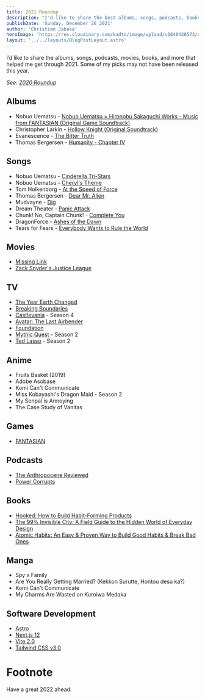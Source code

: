 ```yaml
---
title: 2021 Roundup
description: "I'd like to share the best albums, songs, podcasts, books, TV shows, and movies that helped me get through 2021."
publishDate: 'Sunday, December 26 2021'
author: 'Christian Jabasa'
heroImage: 'https://res.cloudinary.com/kadto/image/upload/v1640420573/cljabasa/blog/20211226-2021-roundup/ibrahim-boran-EP5m7d5neWA-unsplash_optimized.jpg'
layout: '../../layouts/BlogPostLayout.astro'
---
```


I’d like to share the albums, songs, podcasts, movies, books, and more that helped me get through 2021. Some of my picks may not have been released this year.

_See: [2020 Roundup](/blog/2020-roundup)_

## Albums
* Nobuo Uematsu - [Nobuo Uematsu × Hironobu Sakaguchi Works - Music from FANTASIAN (Original Game Soundtrack)](https://music.apple.com/ph/album/%E6%A4%8D%E6%9D%BE%E4%BC%B8%E5%A4%AB-%E5%9D%82%E5%8F%A3%E5%8D%9A%E4%BF%A1-%E4%BD%9C%E5%93%81%E9%9B%86-music-from-fantasian-%E3%82%AA%E3%83%AA%E3%82%B8%E3%83%8A%E3%83%AB-%E3%82%B2%E3%83%BC%E3%83%A0-%E3%82%B5%E3%82%A6%E3%83%B3%E3%83%89%E3%83%88%E3%83%A9%E3%83%83%E3%82%AF/1576490134)
* Christopher Larkin - [Hollow Knight (Original Soundtrack)](https://music.apple.com/ph/album/everybody-wants-to-rule-the-world/1440813508?i=1440813515)
* Evanescence - [The Bitter Truth](https://music.apple.com/ph/album/the-bitter-truth/1541326602)
* Thomas Bergersen - [Humanity - Chapter IV](https://music.apple.com/ph/album/humanity-chapter-iv/1582544647)

## Songs
* Nobuo Uematsu - [Cinderella Tri-Stars](https://music.apple.com/ph/album/cinderella-tri-stars/1576490134?i=1576490509)
* Nobuo Uematsu - [Cheryl's Theme](https://music.apple.com/ph/album/cheryls-theme/1576490134?i=1576490859)
* Tom Holkenborg - [At the Speed of Force](https://music.apple.com/ph/album/at-the-speed-of-force/1557748015?i=1557751242)
* Thomas Bergersen - [Dear Mr. Alien](https://music.apple.com/ph/album/dear-mr-alien/1582544647?i=1582544670)
* Mudvayne - [Dig](https://music.apple.com/ph/album/dig/253980317?i=253980326)
* Dream Theater - [Panic Attack](https://music.apple.com/ph/album/panic-attack/65615441?i=65615242)
* Chunk! No, Captain Chunk! - [Complete You](https://music.apple.com/ph/album/complete-you/1565067447?i=1565067702)
* DragonForce - [Ashes of the Dawn](https://music.apple.com/ph/album/ashes-of-the-dawn/1236033251?i=1236033258)
* Tears for Fears - [Everybody Wants to Rule the World](https://music.apple.com/ph/album/everybody-wants-to-rule-the-world/1440813508?i=1440813515)

## Movies
* [Missing Link](https://tv.apple.com/ph/movie/missing-link/umc.cmc.6xh3w8jhl3tep95qgvxeg1r0a)
* [Zack Snyder's Justice League](https://tv.apple.com/ph/movie/zack-snyders-justice-league/umc.cmc.6opq6ln7in5cgavxwswp2yzrj)

## TV
* [The Year Earth Changed](https://tv.apple.com/ph/movie/the-year-earth-changed/umc.cmc.3fob3t7nfhehpb3ilgynzxmnu)
* [Breaking Boundaries](https://www.netflix.com/title/81336476)
* [Castlevania](https://www.netflix.com/title/80095241) - Season 4
* [Avatar: The Last Airbender](https://www.netflix.com/title/70142405)
* [Foundation](https://tv.apple.com/us/show/foundation/umc.cmc.5983fipzqbicvrve6jdfep4x3)
* [Mythic Quest](https://tv.apple.com/us/show/mythic-quest/umc.cmc.1nfdfd5zlk05fo1bwwetzldy3) - Season 2
* [Ted Lasso](https://tv.apple.com/us/show/ted-lasso/umc.cmc.vtoh0mn0xn7t3c643xqonfzy) - Season 2

## Anime
* Fruits Basket (2019)
* Adobe Asobase
* Komi Can't Communicate
* Miss Kobayashi's Dragon Maid - Season 2
* My Senpai is Annoying
* The Case Study of Vanitas

## Games
* [FANTASIAN](https://apps.apple.com/us/app/fantasian/id1517339045)

## Podcasts
* [The Anthropocene Reviewed](https://podcasts.apple.com/ph/podcast/the-anthropocene-reviewed/id1342003491)
* [Power Corrupts](https://podcasts.apple.com/ph/podcast/power-corrupts/id1458750622)

## Books
* [Hooked: How to Build Habit-Forming Products](https://www.fullybookedonline.com/book-business-hooked-how-to-build-habit-forming-products-hardcover-by-nir-eyal.html)
* [The 99% Invisible City: A Field Guide to the Hidden World of Everyday Design](https://www.fullybookedonline.com/book-the-99-invisible-city-hardcover-by-roman-mars.html)
* [Atomic Habits: An Easy & Proven Way to Build Good Habits & Break Bad Ones](https://www.fullybookedonline.com/book-professional-psychology-atomic-habits-by-james-clear.html)

## Manga
* Spy x Family
* Are You Really Getting Married? (Kekkon Surutte, Hontou desu ka?)
* Komi Can't Communicate
* My Charms Are Wasted on Kuroiwa Medaka

## Software Development
* [Astro](https://astro.build)
* [Next.js 12](https://nextjs.org/blog/next-12)
* [Vite 2.0](https://vitejs.dev/blog/announcing-vite2.html)
* [Tailwind CSS v3.0](https://tailwindcss.com/blog/tailwindcss-v3)

# Footnote

Have a great 2022 ahead.
